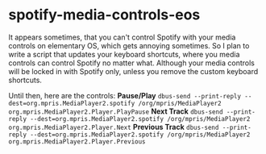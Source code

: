 # spotify-media-controls-eos
It appears sometimes, that you can't control Spotify with your media controls on elementary OS, which gets annoying sometimes.
So I plan to write a script that updates your keyboard shortcuts, where you media controls can control Spotify no matter what.
Although your media controls will be locked in with Spotify only, unless you remove the custom keyboard shortcuts.

Until then, here are the controls:
**Pause/Play**
```dbus-send --print-reply --dest=org.mpris.MediaPlayer2.spotify /org/mpris/MediaPlayer2 org.mpris.MediaPlayer2.Player.PlayPause```
**Next Track**
```dbus-send --print-reply --dest=org.mpris.MediaPlayer2.spotify /org/mpris/MediaPlayer2 org.mpris.MediaPlayer2.Player.Next```
**Previous Track**
```dbus-send --print-reply --dest=org.mpris.MediaPlayer2.spotify /org/mpris/MediaPlayer2 org.mpris.MediaPlayer2.Player.Previous```
